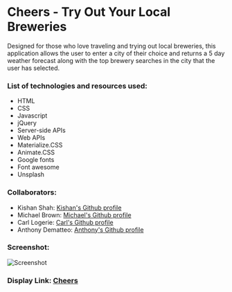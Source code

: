 # Cheers - Try Out Your Local Breweries

Designed for those who love traveling and trying out local breweries, this application allows the user to enter a city of their choice and returns a 5 day weather forecast along with the top brewery searches in the city that the user has selected. 

### List of technologies and resources used: 
- HTML
- CSS
- Javascript
- jQuery
- Server-side APIs
- Web APIs
- Materialize.CSS
- Animate.CSS
- Google fonts
- Font awesome
- Unsplash

### Collaborators: 
- Kishan Shah:  [Kishan's Github profile](https://github.com/kishanshah98)
- Michael Brown:  [Michael's Github profile](https://github.com/micbrwn)
- Carl Logerie:  [Carl's Github profile](https://github.com/clogerie92)
- Anthony Dematteo:  [Anthony's Github profile](https://github.com/AntDeMatteo)

### Screenshot:

![Screenshot]()

### Display Link: [Cheers](https://kishanshah98.github.io/Travel-Guide/)

